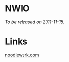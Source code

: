 NWIO
====

*To be released on 2011-11-15.*

Links
=====
[noodlewerk.com](http://www.noodlewerk.com/)

